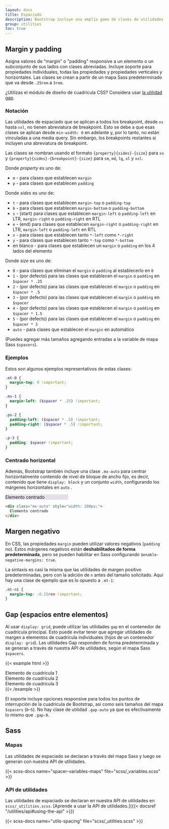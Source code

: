 ```yaml
---
layout: docs
title: Espaciado
description: Bootstrap incluye una amplia gama de clases de utilidades de margin, padding y gap para modificar la apariencia de un elemento.
group: utilities
toc: true
---
```


## Margin y padding

Asigna valores de "margin" o "padding" responsive a un elemento o un subconjunto de sus lados con clases abreviadas. Incluye soporte para propiedades individuales, todas las propiedades y propiedades verticales y horizontales. Las clases se crean a partir de un mapa Sass predeterminado que va desde `.25rem` a `3rem`.

¿Utilizas el módulo de diseño de cuadrícula CSS? Considera usar [la utilidad gap](#gap).

### Notación

Las utilidades de espaciado que se aplican a todos los breakpoint, desde `xs` hasta `xxl`, no tienen abreviatura de breakpoint. Esto se debe a que esas clases se aplican desde `min-width: 0` en adelante y, por lo tanto, no están vinculadas a una media query. Sin embargo, los breakpoints restantes sí incluyen una abreviatura de breakpoint.

Las clases se nombran usando el formato `{property}{sides}-{size}` para `xs` y `{property}{sides}-{breakpoint}-{size}` para `sm`, `md`, `lg`, `xl` y `xxl`.

Donde *property* es uno de:

- `m` - para clases que establecen `margin`
- `p` - para clases que establecen `padding`

Donde *sides* es uno de:

- `t` - para clases que establecen `margin-top` o `padding-top`
- `b` - para clases que establecen `margin-bottom` o `padding-bottom`
- `s` - (start) para clases que establecen `margin-left` o `padding-left` en LTR, `margin-right` o `padding-right` en RTL
- `e` - (end) para clases que establecen `margin-right` o `padding-right` en LTR, `margin-left` o `padding-left` en RTL
- `x` - para clases que establecen tanto `*-left` como `*-right`
- `y` - para clases que establecen tanto `*-top` como `*-bottom`
- en blanco - para clases que establecen un `margin` o `padding` en los 4 lados del elemento

Donde *size* es uno de:

- `0` - para clases que eliminan el `margin` o `padding` al establecerlo en `0`
- `1` - (por defecto) para las clases que establecen el `margin` o `padding` en `$spacer * .25`
- `2` - (por defecto) para las clases que establecen el `margin` o `padding` en `$spacer * .5`
- `3` - (por defecto) para las clases que establecen el `margin` o `padding` en `$spacer`
- `4` - (por defecto) para las clases que establecen el `margin` o `padding` en `$spacer * 1.5`
- `5` - (por defecto) para las clases que establecen el `margin` o `padding` en `$spacer * 3`
- `auto` - para clases que establecen el `margin` en automático

(Puedes agregar más tamaños agregando entradas a la variable de mapa Sass `$spacers`).

### Ejemplos

Estos son algunos ejemplos representativos de estas clases:

```scss
.mt-0 {
  margin-top: 0 !important;
}

.ms-1 {
  margin-left: ($spacer * .25) !important;
}

.px-2 {
  padding-left: ($spacer * .5) !important;
  padding-right: ($spacer * .5) !important;
}

.p-3 {
  padding: $spacer !important;
}
```

### Centrado horizontal

Además, Bootstrap también incluye una clase `.mx-auto` para centrar horizontalmente contenido de nivel de bloque de ancho fijo, es decir, contenido que tiene `display: block` y un conjunto `width`, configurando los márgenes horizontales en `auto` .

<div class="bd-example">
  <div class="mx-auto" style="width: 200px; background-color: rgba(86,61,124,.15);">
    Elemento centrado
  </div>
</div>

```html
<div class="mx-auto" style="width: 200px;">
  Elemento centrado
</div>
```

## Margen negativo

En CSS, las propiedades `margin` pueden utilizar valores negativos (`padding` no). Estos márgenes negativos están **deshabilitados de forma predeterminada**, pero se pueden habilitar en Sass configurando `$enable-negative-margins: true`.

La sintaxis es casi la misma que las utilidades de margen positivo predeterminadas, pero con la adición de `n` antes del tamaño solicitado. Aquí hay una clase de ejemplo que es lo opuesto a `.mt-1`:

```scss
.mt-n1 {
  margin-top: -0.25rem !important;
}
```

##  Gap (espacios entre elementos)

Al usar `display: grid`, puede utilizar las utilidades `gap` en el contenedor de cuadrícula principal. Esto puede evitar tener que agregar utilidades de margen a elementos de cuadrícula individuales (hijos de un contenedor `display: grid`). Las utilidades Gap responden de forma predeterminada y se generan a través de nuestra API de utilidades, según el mapa Sass `$spacers`.

{{< example html >}}
<div class="d-grid gap-3">
  <div class="p-2 bg-light border">Elemento de cuadrícula 1</div>
  <div class="p-2 bg-light border">Elemento de cuadrícula 2</div>
  <div class="p-2 bg-light border">Elemento de cuadrícula 3</div>
</div>
{{< /example >}}

El soporte incluye opciones responsive para todos los puntos de interrupción de la cuadrícula de Bootstrap, así como seis tamaños del mapa `$spacers` (`0`–`5`). No hay clase de utilidad `.gap-auto` ya que es efectivamente lo mismo que `.gap-0`.

## Sass

### Mapas

Las utilidades de espaciado se declaran a través del mapa Sass y luego se generan con nuestra API de utilidades.

{{< scss-docs name="spacer-variables-maps" file="scss/_variables.scss" >}}

### API de utilidades

Las utilidades de espaciado se declaran en nuestra API de utilidades en `scss/_utilities.scss`. [Aprende a usar la API de utilidades.]({{< docsref "/utilities/api#using-the-api" >}})

{{< scss-docs name="utils-spacing" file="scss/_utilities.scss" >}}
